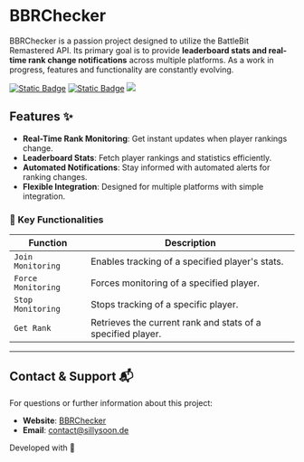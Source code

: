 # BBRChecker

BBRChecker is a passion project designed to utilize the BattleBit Remastered API. Its primary goal is to provide **leaderboard stats and real-time rank change notifications** across multiple platforms. As a work in progress, features and functionality are constantly evolving.

<a href="https://www.twitch.tv/bbrchecker/about" target="_blank">![Static Badge](https://img.shields.io/badge/BBRChecker-ff7f50?style=for-the-badge&logo=twitch&logoColor=white)</a>
<a href="https://discord.gg/j8EAwEsk6m">![Static Badge](https://img.shields.io/badge/Support-4f63f0?style=for-the-badge&logo=discord&logoColor=white)</a>
<a href="https://github.com/SillySoon" target="_blank"> ![](https://img.shields.io/github/followers/sillysoon?labelColor=d2d1d1&color=2f2f2f&logo=github&logoColor=2f2f2f&style=for-the-badge)</a>


## Features ✨
- **Real-Time Rank Monitoring**: Get instant updates when player rankings change.
- **Leaderboard Stats**: Fetch player rankings and statistics efficiently.
- **Automated Notifications**: Stay informed with automated alerts for ranking changes.
- **Flexible Integration**: Designed for multiple platforms with simple integration.

### 📌 Key Functionalities
| Function         | Description |
|----------------|-------------|
| `Join Monitoring` | Enables tracking of a specified player's stats. |
| `Force Monitoring` | Forces monitoring of a specified player. |
| `Stop Monitoring` | Stops tracking of a specific player. |
| `Get Rank` | Retrieves the current rank and stats of a specified player. |

---

## Contact & Support 📬
For questions or further information about this project:
- **Website**: [BBRChecker](https://sillysoon.de/bbrc)
- **Email**: [contact@sillysoon.de](mailto:contact@sillysoon.de)

Developed with 🧡
